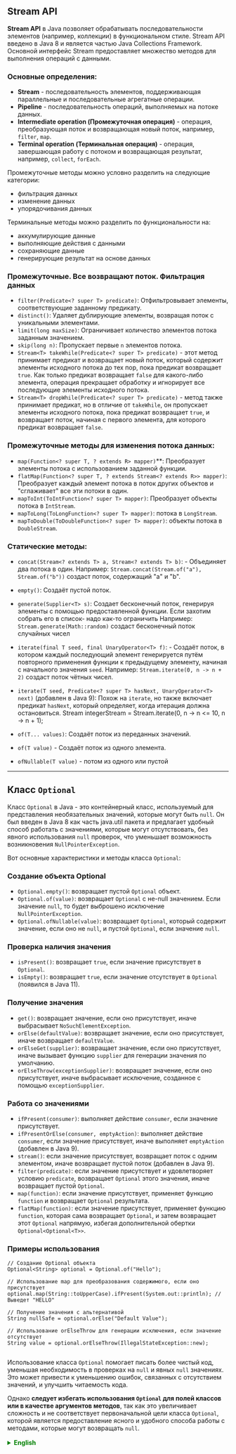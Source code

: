 ## Stream API

**Stream API** в Java позволяет обрабатывать последовательности элементов (например, коллекции) в функциональном стиле. Stream API введено в Java 8 и является частью Java Collections Framework. Основной интерфейс Stream предоставляет множество методов для выполнения операций с данными.

### Основные определения:

- **Stream** - последовательность элементов, поддерживающая параллельные и последовательные агрегатные операции.
- **Pipeline** - последовательность операций, выполняемых на потоке данных.
- **Intermediate operation (Промежуточная операция)** - операция, преобразующая поток и возвращающая новый поток, например, `filter`, `map`.
- **Terminal operation (Терминальная операция)** - операция, завершающая работу с потоком и возвращающая результат, например, `collect`, `forEach`.

Промежуточные методы можно условно разделить на следующие категории:
- фильтрация данных
- изменение данных
- упорядочивания данных

Терминальные методы можно разделить по функциональности на:
- аккумулирующие данные
- выполняющие действия с данными
- сохраняющие данные
- генерирующие результат на основе данных

### Промежуточные. Все возвращают поток. Фильтрация данных
- `filter(Predicate<? super T> predicate)`: Отфильтровывает элементы, соответствующие заданному предикату.
- `distinct()`: Удаляет дублирующие элементы, возвращая поток с уникальными элементами.
- `limit(long maxSize)`: Ограничивает количество элементов потока заданным значением.
- `skip(long n)`: Пропускает первые `n` элементов потока.
- `Stream<T> takeWhile(Predicate<? super T> predicate)` - этот метод принимает предикат и возвращает новый поток, который содержит элементы исходного потока до тех пор, пока предикат возвращает `true`. Как только предикат возвращает `false` для какого-либо элемента, операция прекращает обработку и игнорирует все последующие элементы исходного потока.
- `Stream<T> dropWhile(Predicate<? super T> predicate)` - метод также принимает предикат, но в отличие от `takeWhile`, он пропускает элементы исходного потока, пока предикат возвращает `true`, и возвращает поток, начиная с первого элемента, для которого предикат возвращает `false`.


### Промежуточные методы для изменения потока данных:
- `map(Function<? super T, ? extends R> mapper)`**: Преобразует элементы потока с использованием заданной функции.
- `flatMap(Function<? super T, ? extends Stream<? extends R>> mapper)`: Преобразует каждый элемент потока в поток других объектов и "сглаживает" все эти потоки в один.
- `mapToInt(ToIntFunction<? super T> mapper)`: Преобразует объекты потока в `IntStream`.
- `mapToLong(ToLongFunction<? super T> mapper)`: потока в `LongStream`.
- `mapToDouble(ToDoubleFunction<? super T> mapper)`: объекты потока в `DoubleStream`.

### Статические методы:
- `concat(Stream<? extends T> a, Stream<? extends T> b)`: - Объединяет два потока в один.
Например: `Stream.concat(Stream.of("a"), Stream.of("b"))` создаст поток, содержащий "a" и "b".
- `empty()`: Создаёт пустой поток.
- `generate(Supplier<T> s)`:
Создает бесконечный поток, генерируя элементы с помощью предоставленной функции.
Если захотим собрать его в список- надо как-то ограничить
Например: `Stream.generate(Math::random)` создаст бесконечный поток случайных чисел

- `iterate(final T seed, final UnaryOperator<T> f)`: - Создаёт поток, в котором каждый последующий элемент генерируется путём повторного применения функции к предыдущему элементу, начиная с начального значения `seed`. 
Например: `Stream.iterate(0, n -> n + 2)` создаст поток чётных чисел.

- `iterate(T seed, Predicate<? super T> hasNext, UnaryOperator<T> next)` (добавлен в Java 9): Похож на `iterate`, но также включает предикат `hasNext`, который определяет, когда итерация должна остановиться.
Stream<Integer> integerStream = Stream.iterate(0, n -> n <= 10, n -> n + 1);

- `of(T... values)`: Создаёт поток из переданных значений.
- `of(T value)` - Создаёт поток из одного элемента.
- `ofNullable(T value)` - потом из одного или пустой

--- 
## Класс `Optional`
Класс `Optional` в Java - это контейнерный класс, используемый для представления необязательных значений, которые могут быть `null`. Он был введен в Java 8 как часть java.util пакета и предлагает удобный способ работать с значениями, которые могут отсутствовать, без явного использования `null` проверок, что уменьшает возможность возникновения `NullPointerException`.

Вот основные характеристики и методы класса `Optional`:

### Создание объекта Optional

- `Optional.empty()`: возвращает пустой `Optional` объект.
- `Optional.of(value)`: возвращает `Optional` с не-null значением. Если значение `null`, то будет выброшено исключение `NullPointerException`.
- `Optional.ofNullable(value)`: возвращает `Optional`, который содержит значение, если оно не `null`, и пустой `Optional`, если значение `null`.

### Проверка наличия значения

- `isPresent()`: возвращает `true`, если значение присутствует в `Optional`.
- `isEmpty()`: возвращает `true`, если значение отсутствует в `Optional` (появился в Java 11).

### Получение значения

- `get()`: возвращает значение, если оно присутствует, иначе выбрасывает `NoSuchElementException`.
- `orElse(defaultValue)`: возвращает значение, если оно присутствует, иначе возвращает `defaultValue`.
- `orElseGet(supplier)`: возвращает значение, если оно присутствует, иначе вызывает функцию `supplier` для генерации значения по умолчанию.
- `orElseThrow(exceptionSupplier)`: возвращает значение, если оно присутствует, иначе выбрасывает исключение, созданное с помощью `exceptionSupplier`.

### Работа со значениями

- `ifPresent(consumer)`: выполняет действие `consumer`, если значение присутствует.
- `ifPresentOrElse(consumer, emptyAction)`: выполняет действие `consumer`, если значение присутствует, иначе выполняет `emptyAction` (добавлен в Java 9).
- `stream()`: если значение присутствует, возвращает поток с одним элементом, иначе возвращает пустой поток (добавлен в Java 9).
- `filter(predicate)`: если значение присутствует и удовлетворяет условию `predicate`, возвращает `Optional` этого значения, иначе возвращает пустой `Optional`.
- `map(function)`: если значение присутствует, применяет функцию `function` и возвращает `Optional` результата.
- `flatMap(function)`: если значение присутствует, применяет функцию `function`, которая сама возвращает `Optional`, и затем возвращает этот `Optional` напрямую, избегая дополнительной обертки `Optional<Optional<T>>`.

### Примеры использования

```
// Создание Optional объекта
Optional<String> optional = Optional.of("Hello");

// Использование map для преобразования содержимого, если оно присутствует
optional.map(String::toUpperCase).ifPresent(System.out::println); // Выведет "HELLO"

// Получение значения с альтернативой
String nullSafe = optional.orElse("Default Value");

// Использование orElseThrow для генерации исключения, если значение отсутствует
String value = optional.orElseThrow(IllegalStateException::new);


```

Использование класса `Optional` помогает писать более чистый код, уменьшая необходимость в проверках на `null` и явных `null` значениях. Это может привести к уменьшению ошибок, связанных с отсутствием значений, и улучшить читаемость кода.

Однако **следует избегать использования `Optional` для полей классов или в качестве аргументов методов**, так как это увеличивает сложность и не соответствует первоначальной цели класса `Optional`, которой является предоставление ясного и удобного способа работы с методами, которые могут возвращать `null`.



<details style="margin-top: 16px">
  <summary style="cursor: pointer; color: green;"><b>English</b></summary>

## Stream API
**Stream API** in Java allows for processing sequences of elements (for example, collections) in a functional style. Stream API was introduced in Java 8 and is part of the Java Collections Framework. The primary Stream interface provides many methods for data operations.

### Basic Definitions:

- **Stream**: A sequence of elements supporting parallel and sequential aggregate operations.
- **Pipeline**: A sequence of operations performed on a stream of data.
- **Intermediate Operation**: An operation that transforms the stream and returns a new stream, for example, `filter`, `map`.
- **Terminal Operation**: An operation that finishes the processing of the stream and returns a result, for example, `collect`, `forEach`.


</details>